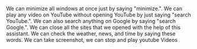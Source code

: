 We can minimize all windows at once just by saying "minimize.".
We can play any video on YouTube without opening YouTube by just saying "search YouTube.".
We can also search anything on Google by saying "search Google.".
We can close all the sites that we opened with the help of this assistant.
We can check the weather, news, and time by saying these words.
We can take screenshot, we can stop and play youtube Videos
